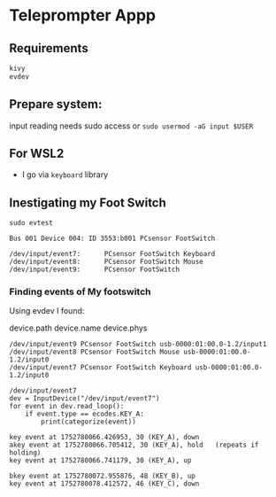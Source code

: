 # Teleprompter Appp

## Requirements

```python
kivy
evdev
```

## Prepare system:

input reading needs sudo access or
`sudo usermod -aG input $USER`

## For WSL2
- I go via `keyboard` library

## Inestigating my Foot Switch

`sudo evtest`

```
Bus 001 Device 004: ID 3553:b001 PCsensor FootSwitch

/dev/input/event7:      PCsensor FootSwitch Keyboard
/dev/input/event8:      PCsensor FootSwitch Mouse
/dev/input/event9:      PCsensor FootSwitch
```

### Finding events of My footswitch

Using evdev I found:

device.path device.name device.phys

```
/dev/input/event9 PCsensor FootSwitch usb-0000:01:00.0-1.2/input1
/dev/input/event8 PCsensor FootSwitch Mouse usb-0000:01:00.0-1.2/input0
/dev/input/event7 PCsensor FootSwitch Keyboard usb-0000:01:00.0-1.2/input0
```

```
/dev/input/event7
dev = InputDevice("/dev/input/event7")
for event in dev.read_loop():
    if event.type == ecodes.KEY_A:
        print(categorize(event))

key event at 1752780066.426953, 30 (KEY_A), down
akey event at 1752780066.705412, 30 (KEY_A), hold   (repeats if holding)
key event at 1752780066.741179, 30 (KEY_A), up

bkey event at 1752780072.955876, 48 (KEY_B), up
key event at 1752780078.412572, 46 (KEY_C), down
```
